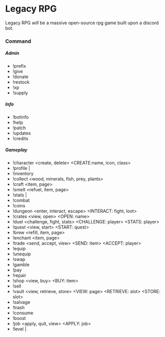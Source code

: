 # Legacy RPG
Legacy RPG *will* be a massive open-source rpg game built upon a discord bot.


### Command
##### Admin
* !prefix <prefix>
* !give <itemIndex>
* !donate <amount>
* !restock <player>
* !xp <stat> <player>
* !supply <crate> <player>

##### Info
* !botinfo
* !help
* !patch
* !updates
* !credits

##### Gameplay
* !character <create, delete> <CREATE:name, icon, class>
* !profile |<user>
* !inventory
* !collect <wood, minerals, fish, prey, plants>
* !craft <item, page>
* !smelt <refuel, item, page>
* !stats |<player>
* !combat
* !coins
* !dungeon <enter, interact, escape> <INTERACT: fight, loot>
* !crates <view, open> <OPEN: name>
* !duel <challenge, fight, stats> <CHALLENGE: player> <STATS: player>
* !quest <view, start> <START: quest>
* !brew <refill, item, page>
* !enchant <item, page>
* !trade <send, accept, view> <SEND: item> <ACCEPT: player>
* !equip <item>
* !unequip <slot>
* !swap <slot1> <slot2>
* !gamble <amount>
* !pay <player> <amount>
* !repair <item>
* !shop <view, buy> <BUY: item>
* !sell <item>
* !vault <view, retrieve, store> <VIEW: page> <RETRIEVE: slot> <STORE: slot>
* !salvage <item>
* !trash <item>
* !consume <item>
* !boost
* !job <apply, quit, view> <APPLY: job>
* !level |<player>
